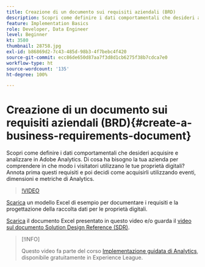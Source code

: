 ```yaml
---
title: Creazione di un documento sui requisiti aziendali (BRD)
description: Scopri come definire i dati comportamentali che desideri acquisire e analizzare in Adobe Analytics.
feature: Implementation Basics
role: Developer, Data Engineer
level: Beginner
kt: 3580
thumbnail: 28758.jpg
exl-id: b86869d2-7c43-485d-98b3-4f7bebc4f420
source-git-commit: ecc86de650d87aa7f3d8d1cb6275f38b7cdca7e0
workflow-type: ht
source-wordcount: '135'
ht-degree: 100%

---
```


# Creazione di un documento sui requisiti aziendali (BRD){#create-a-business-requirements-document}

Scopri come definire i dati comportamentali che desideri acquisire e analizzare in Adobe Analytics. Di cosa ha bisogno la tua azienda per comprendere in che modo i visitatori utilizzano le tue proprietà digitali? Annota prima questi requisiti e poi decidi come acquisirli utilizzando eventi, dimensioni e metriche di Analytics.

>[!VIDEO](https://video.tv.adobe.com/v/28758/?quality=12&learn=on)

[Scarica](assets/aa-implementation-playbook.xlsx) un modello Excel di esempio per documentare i requisiti e la progettazione della raccolta dati per le proprietà digitali.

[Scarica](assets/geometrixx-clothiers-brd-sdr.xlsx) il documento Excel presentato in questo video e/o guarda il [video sul documento Solution Design Reference (SDR)](creating-and-maintaining-an-sdr.md).

>[!INFO]
>
> Questo video fa parte del corso [Implementazione guidata di Analytics](https://experienceleague.adobe.com/?recommended=Analytics-D-1-2019.1), disponibile gratuitamente in Experience League.
